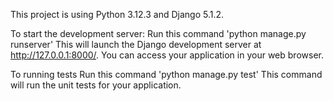 This project is using Python 3.12.3 and Django 5.1.2.

To start the development server:
Run this command 'python manage.py runserver'
This will launch the Django development server at http://127.0.0.1:8000/.
You can access your application in your web browser.

To running tests
Run this command 'python manage.py test'
This command will run the unit tests for your application.